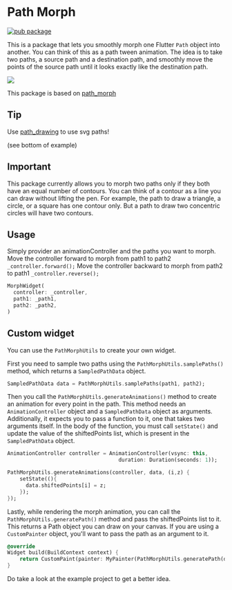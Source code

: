# Path Morph

[![pub package](https://img.shields.io/pub/v/flutter_path_morph.svg)](https://pub.dartlang.org/packages/flutter_path_morph)

This is a package that lets you smoothly morph one Flutter `Path` object into another. You can think of this as a path tween animation. The idea is to take two paths, a source path and a destination path, and smoothly move the points of the source path until it looks exactly like the destination path.

![](https://raw.githubusercontent.com/hathibelagal-dev/path_morph_for_flutter/master/example.gif)

This package is based on [path_morph](https://pub.dev/packages/path_morph)

## Tip

Use [path_drawing](https://pub.dev/packages/path_drawing) to use svg paths!

(see bottom of example)

## Important

This package currently allows you to morph two paths only if they both have an equal number of contours. You can think of a contour as a line you can draw without lifting the pen. For example, the path to draw a triangle, a circle, or a square has one contour only. But a path to draw two concentric circles will have two contours.

## Usage

Simply provider an animationController and the paths you want to morph.
Move the controller forward to morph from path1 to path2 `_controller.forward();`
Move the controller backward to morph from path2 to path1 `_controller.reverse();`

```dart
MorphWidget(
  controller: _controller,
  path1: _path1,
  path2: _path2,
)
```

## Custom widget

You can use the `PathMorphUtils` to create your own widget.

First you need to sample two paths using the `PathMorphUtils.samplePaths()` method, which returns a `SampledPathData` object.

```dart
SampledPathData data = PathMorphUtils.samplePaths(path1, path2);
```

Then you call the `PathMorphUtils.generateAnimations()` method to create an animation for every point in the path. This method needs an `AnimationController` object and a `SampledPathData` object as arguments. Additionally, it expects you to pass a function to it, one that takes two arguments itself. In the body of the function, you must call `setState()` and update the value of the shiftedPoints list, which is present in the `SampledPathData` object.

```dart
AnimationController controller = AnimationController(vsync: this,
                                    duration: Duration(seconds: 1));

PathMorphUtils.generateAnimations(controller, data, (i,z) {
    setState((){
      data.shiftedPoints[i] = z;
    });
});
```

Lastly, while rendering the morph animation, you can call the `PathMorphUtils.generatePath()` method and pass the shiftedPoints list to it. This returns a Path object you can draw on your canvas. If you are using a `CustomPainter` object, you'll want to pass the path as an argument to it.

```dart
@override
Widget build(BuildContext context) {
    return CustomPaint(painter: MyPainter(PathMorphUtils.generatePath(data)));
}
```

Do take a look at the example project to get a better idea.
